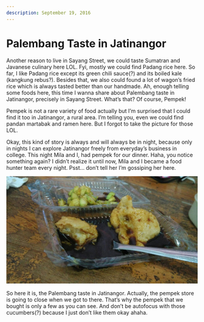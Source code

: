 ```yaml
---
description: September 19, 2016
---
```


# Palembang Taste in Jatinangor

Another reason to live in Sayang Street, we could taste Sumatran and Javanese culinary here LOL. Fyi, mostly we could find Padang rice here. So far, I like Padang rice except its green chili sauce(?) and its boiled kale (kangkung rebus?). Besides that, we also could found a lot of wagon’s fried rice which is always tasted better than our handmade. Ah, enough telling some foods here, this time I wanna share about Palembang taste in Jatinangor, precisely in Sayang Street. What’s that? Of course, Pempek!

Pempek is not a rare variety of food actually but I’m surprised that I could find it too in Jatinangor, a rural area. I’m telling you, even we could find pandan martabak and ramen here. But I forgot to take the picture for those LOL.

Okay, this kind of story is always and will always be in night, because only in nights I can explore Jatinangor freely from everyday’s business in college. This night Mila and I, had pempek for our dinner. Haha, you notice something again? I didn’t realize it until now, Mila and I became a food hunter team every night. Psst… don’t tell her I’m gossiping her here.

![](<../../.gitbook/assets/image (9).png>)

So here it is, the Palembang taste in Jatinangor. Actually, the pempek store is going to close when we got to there. That’s why the pempek that we bought is only a few as you can see. And don’t be autofocus with those cucumbers(?) because I just don’t like them okay ahaha.
